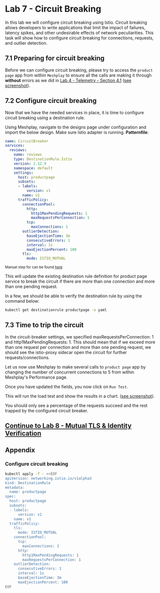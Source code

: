 # Lab 7 - Circuit Breaking

In this lab we will configure circuit breaking using Istio. Circuit breaking allows developers to write applications that limit the impact of failures, latency spikes, and other undesirable effects of network peculiarities. This task will show how to configure circuit breaking for connections, requests, and outlier detection.

## 7.1 Preparing for circuit breaking
Before we can configure circuit breaking, please try to access the `product page` app from within `Meshplay` to ensure all the calls are making it through **without** errors as we did in [Lab 4 - Telemetry - Section 4.1](../lab-4/README.md) ([see screenshot](https://raw.githubusercontent.com/leecalcote/istio-service-mesh-workshop/feature/blend-in-meshplay/lab-7/img/meshplay_initial_load_test.png)).


## 7.2 Configure circuit breaking
Now that we have the needed services in place, it is time to configure circuit breaking using a destination rule.

<!-- ```sh
kubectl apply -f - <<EOF
apiVersion: networking.istio.io/v1alpha3
kind: DestinationRule
metadata:
  name: productpage
spec:
  host: productpage
  subsets:
  - labels:
      version: v1
    name: v1
  trafficPolicy:
    connectionPool:
      tcp:
        maxConnections: 1
      http:
        http1MaxPendingRequests: 1
        maxRequestsPerConnection: 1
    outlierDetection:
      consecutiveErrors: 1
      interval: 1s
      baseEjectionTime: 3m
      maxEjectionPercent: 100
EOF
``` -->


Using Meshplay, navigate to the designs page under configuration and import the below design. Make sure Istio adapter is running.
**Patternfile**:
```yaml
name: CircuitBreaker
services:
  reviews:
    name: reviews
    type: DestinationRule.Istio
    version: 1.12.9
    namespace: default
    settings:
      host: productpage
      subsets:
      - labels:
          version: v1
        name: v1
      trafficPolicy:
        connectionPool:
          http:
            http1MaxPendingRequests: 1
            maxRequestsPerConnection: 1
          tcp:
            maxConnections: 1
        outlierDetection:
          baseEjectionTime: 3m
          consecutiveErrors: 1
          interval: 1s
          maxEjectionPercent: 100
        tls:
          mode: ISTIO_MUTUAL
```

<small>Manual step for can be found [here](#appendix)</small>

This will update the existing destination rule definition for product page service to break the circuit if there are more than one connection and more than one pending request.

In a few, we should be able to verify the destination rule by using the command below:

```sh
kubectl get destinationrule productpage -o yaml
```


## 7.3 Time to trip the circuit
In the circuit-breaker settings, we specified maxRequestsPerConnection: 1 and http1MaxPendingRequests: 1. This should mean that if we exceed more than one request per connection and more than one pending request, we should see the istio-proxy sidecar open the circuit for further requests/connections. 

Let us now use Meshplay to make several calls to `product page` app by changing the number of concurrent connections to 5 from within Meshplay's Performance page.

Once you have updated the fields, you now click on `Run Test`.

This will run the load test and show the results in a chart. ([see screenshot](https://raw.githubusercontent.com/leecalcote/istio-service-mesh-workshop/feature/blend-in-meshplay/lab-7/img/meshplay_cb_load_test.png)).

You should only see a percentage of the requests succeed and the rest trapped by the configured circuit breaker.


## [Continue to Lab 8 - Mutual TLS & Identity Verification](../lab-8/README.md)

## <a name="appendix"></a> Appendix

### Configure circuit breaking

```sh
kubectl apply -f - <<EOF
apiVersion: networking.istio.io/v1alpha3
kind: DestinationRule
metadata:
  name: productpage
spec:
  host: productpage
  subsets:
  - labels:
      version: v1
    name: v1
  trafficPolicy:
    tls:
      mode: ISTIO_MUTUAL
    connectionPool:
      tcp:
        maxConnections: 1
      http:
        http1MaxPendingRequests: 1
        maxRequestsPerConnection: 1
    outlierDetection:
      consecutiveErrors: 1
      interval: 1s
      baseEjectionTime: 3m
      maxEjectionPercent: 100
EOF
```
